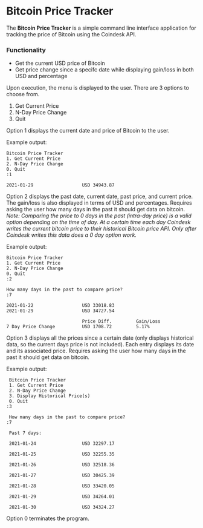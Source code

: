 # Bitcoin Price Tracker
The **Bitcoin Price Tracker** is a simple command line interface application for tracking the price of Bitcoin using the Coindesk API.

### Functionality
- Get the current USD price of Bitcoin
- Get price change since a specifc date while displaying gain/loss in both USD and percentage

Upon execution, the menu is displayed to the user. There are 3 options to choose from.

1. Get Current Price
2. N-Day Price Change
0. Quit

Option 1 displays the current date and price of Bitcoin to the user.

Example output:

```
Bitcoin Price Tracker
1. Get Current Price
2. N-Day Price Change
0. Quit
:1

2021-01-29                  USD 34943.87
```

Option 2 displays the past date, current date, past price, and current price. The gain/loss is also displayed in terms of USD and percentages. Requires asking the user how many days in the past it should get data on bitcoin. *Note: Comparing the price to 0 days in the past (intra-day price) is a valid option depending on the time of day. At a certain time each day Coindesk writes the current bitcoin price to their historical Bitcoin price API. Only after Coindesk writes this data does a 0 day option work.* 

Example output:

```
Bitcoin Price Tracker
1. Get Current Price
2. N-Day Price Change
0. Quit
:2

How many days in the past to compare price?
:7

2021-01-22                  USD 33018.83
2021-01-29                  USD 34727.54

                            Price Diff.         Gain/Loss
7 Day Price Change          USD 1708.72         5.17%
```

Option 3 displays all the prices since a certain date (only displays historical data, so the current days price is not included). Each entry displays its date and its associated price. Requires asking the user how many days in the past it should get data on bitcoin.

Example output:

```
 Bitcoin Price Tracker
 1. Get Current Price
 2. N-Day Price Change
 3. Display Historical Price(s)
 0. Quit
:3

 How many days in the past to compare price?
:7

 Past 7 days: 

 2021-01-24                 USD 32297.17 
                
 2021-01-25                 USD 32255.35 
                
 2021-01-26                 USD 32518.36 
                
 2021-01-27                 USD 30425.39 
        
 2021-01-28                 USD 33420.05 
                
 2021-01-29                 USD 34264.01 
                
 2021-01-30                 USD 34324.27 
```

Option 0 terminates the program.
